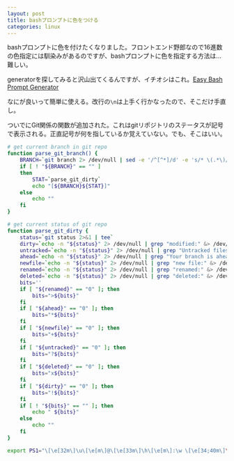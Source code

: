 ```yaml
---
layout: post
title: bashプロンプトに色をつける
categories: linux
---
```


bashプロンプトに色を付けたくなりました。フロントエンド野郎なので16進数の色指定には馴染みがあるのですが、bashプロンプトに色を指定する方法は…難しい。

generatorを探してみると沢山出てくるんですが、イチオシはこれ。[Easy Bash Prompt Generator](http://ezprompt.net/)

なにが良いって簡単に使える。改行の`\n`は上手く行かなったので、そこだけ手直し。

ついでにGit関係の関数が追加された。これはgitリポジトリのステータスが記号で表示される。正直記号が何を指しているか覚えていない。でも、そこはいい。

``` bash
# get current branch in git repo
function parse_git_branch() {
	BRANCH=`git branch 2> /dev/null | sed -e '/^[^*]/d' -e 's/* \(.*\)/\1/'`
	if [ ! "${BRANCH}" == "" ]
	then
		STAT=`parse_git_dirty`
		echo "[${BRANCH}${STAT}]"
	else
		echo ""
	fi
}

# get current status of git repo
function parse_git_dirty {
	status=`git status 2>&1 | tee`
	dirty=`echo -n "${status}" 2> /dev/null | grep "modified:" &> /dev/null; echo "$?"`
	untracked=`echo -n "${status}" 2> /dev/null | grep "Untracked files" &> /dev/null; echo "$?"`
	ahead=`echo -n "${status}" 2> /dev/null | grep "Your branch is ahead of" &> /dev/null; echo "$?"`
	newfile=`echo -n "${status}" 2> /dev/null | grep "new file:" &> /dev/null; echo "$?"`
	renamed=`echo -n "${status}" 2> /dev/null | grep "renamed:" &> /dev/null; echo "$?"`
	deleted=`echo -n "${status}" 2> /dev/null | grep "deleted:" &> /dev/null; echo "$?"`
	bits=''
	if [ "${renamed}" == "0" ]; then
		bits=">${bits}"
	fi
	if [ "${ahead}" == "0" ]; then
		bits="*${bits}"
	fi
	if [ "${newfile}" == "0" ]; then
		bits="+${bits}"
	fi
	if [ "${untracked}" == "0" ]; then
		bits="?${bits}"
	fi
	if [ "${deleted}" == "0" ]; then
		bits="x${bits}"
	fi
	if [ "${dirty}" == "0" ]; then
		bits="!${bits}"
	fi
	if [ ! "${bits}" == "" ]; then
		echo " ${bits}"
	else
		echo ""
	fi
}

export PS1="\[\e[32m\]\u\[\e[m\]@\[\e[33m\]\h\[\e[m\]:\w \[\e[34;40m\]\`parse_git_branch\`\[\e[m\]\n\\$ "
```

